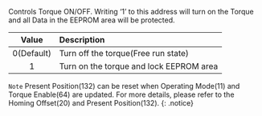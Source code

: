 Controls Torque ON/OFF. Writing ‘1’ to this address will turn on the Torque and all Data in the EEPROM area will be protected.

| Value | Description     |
| :-------------: | :------------- |
|0(Default)|Turn off the torque(Free run state)|
|1|Turn on the torque and lock EEPROM area|

`Note` Present Position(132) can be reset when Operating Mode(11) and Torque Enable(64) are updated. For more details, please refer to the Homing Offset(20) and Present Position(132).
{: .notice}
